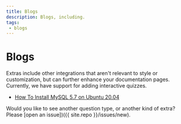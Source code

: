 ```yaml
---
title: Blogs
description: Blogs, including.
tags:
 - blogs
---
```


# Blogs

Extras include other integrations that aren't relevant to style or customization,
but can further enhance your documentation pages. Currently, we have support
for adding interactive quizzes.

 - [How To Install MySQL 5.7 on Ubuntu 20.04](How-To-Install-MySQL-5.7on-Ubuntu-20.04)



Would you like to see another question type, or another kind of extra? Please
[open an issue])({{ site.repo }}/issues/new).
